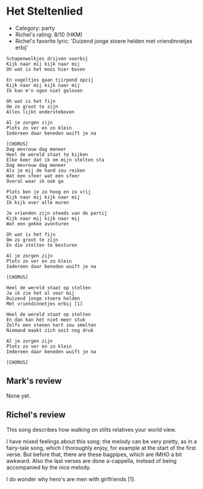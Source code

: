 # Het Steltenlied

 * Category: party
 * Richel's rating: 8/10 (HKM)
 * Richel's favorite lyric: 'Duizend jonge stoere helden met vriendinnetjes erbij'

```
Schapenwolkjes drijven voorbij
Kijk naar mij kijk naar mij
Oh wat is het mooi hier boven

En vogeltjes gaan tjirpend opzij
Kijk naar mij kijk naar mij
Ik kan m'n ogen niet geloven

Oh wat is het fijn
Om zo groot te zijn
Alles lijkt ondersteboven

Al je zorgen zijn
Plots zo ver en zo klein
Iedereen daar beneden wuift je na

[CHORUS]
Dag mevrouw dag meneer
Heel de wereld staat te kijken
Elke keer dat ik om mijn stelten sta
Dag mevrouw dag meneer
Als je mij de hand zou reiken
Wat een sfeer wat een sfeer
Overal waar ik ook ga

Plots ben je zo hoog en zo vrij
Kijk naar mij kijk naar mij
Ik kijk over alle muren

Je vrienden zijn steeds van de partij
Kijk naar mij kijk naar mij
Wat een gekke avonturen

Oh wat is het fijn
Om zo groot te zijn
En die stelten te besturen

Al je zorgen zijn
Plots zo ver en zo klein
Iedereen daar beneden wuift je na

[CHORUS]

Heel de wereld staat op stelten
Ja ik zie het al voor mij
Duizend jonge stoere helden
Met vriendinnetjes erbij [1]

Heel de wereld staat op stelten
En dan kan het niet meer stuk
Zelfs een stenen hart zou smelten
Niemand maakt zich ooit nog druk

Al je zorgen zijn
Plots zo ver en zo klein
Iedereen daar beneden wuift je na

[CHORUS]
```

## Mark's review

None yet.

## Richel's review

This song describes how walking on stilts relatives your world view.

I have mixed feelings about this song: the melody can be very pretty, as in a fairy-tale song, which I thoroughly enjoy, for example at the start of the first verse. But before that, there are these bagpipes, which are IMHO a bit awkward. Also the last verses are done a-cappella, instead of being accompanied by the nice melody. 

I do wonder why hero's are men with girlfriends [1].
